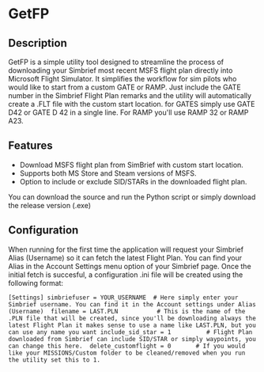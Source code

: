 # GetFP

## Description
GetFP is a simple utility tool designed to streamline the process of downloading your Simbrief most recent MSFS flight plan directly into Microsoft Flight Simulator. It simplifies the workflow for sim pilots who would like to start from a custom GATE or RAMP. Just include the GATE number in the Simbrief Flight Plan remarks and the utility will automatically create a .FLT file with the custom start location. for GATES simply use GATE D42 or GATE D 42 in a single line. For RAMP you'll use RAMP 32 or RAMP A23. 

## Features
- Download MSFS flight plan from SimBrief with custom start location.
- Supports both MS Store and Steam versions of MSFS.
- Option to include or exclude SID/STARs in the downloaded flight plan.

You can download the source and run the Python script or simply download the release version (.exe)

## Configuration
When running for the first time the application will request your Simbrief Alias (Username) so it can fetch the latest Flight Plan. You can find your Alias in the Account Settings menu option of your Simbrief page. Once the initial fetch is succesful, a configuration .ini file will be created using the following format:

``[Settings]
simbriefuser = YOUR_USERNAME  # Here simply enter your Simbrief username. You can find it in the Account settings under Alias (Username) 
filename = LAST.PLN           # This is the name of the .PLN file that will be created, since you'll be downloading always the latest Flight Plan it makes sense to use a name like LAST.PLN, but you can use any name you want
include_sid_star = 1          # Flight Plan downloaded from Simbrief can include SID/STAR or simply waypoints, you can change this here. 
delete_customflight = 0       # If you would like your MISSIONS/Custom folder to be cleaned/removed when you run the utility set this to 1.``
